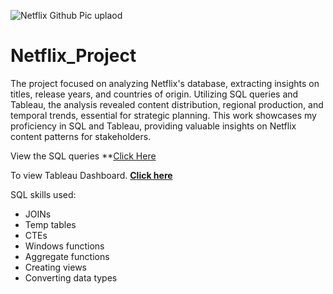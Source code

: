![Netflix Github Pic uplaod](https://user-images.githubusercontent.com/125770475/230777477-e0254682-c096-4f6a-bc67-a736dfc141cb.jpg)

# Netflix_Project

The project focused on analyzing Netflix's database, extracting insights on titles, release years, and countries of origin. Utilizing SQL queries and Tableau, the analysis revealed content distribution, regional production, and temporal trends, essential for strategic planning. This work showcases my proficiency in SQL and Tableau, providing valuable insights on Netflix content patterns for stakeholders.

View the SQL queries **[Click Here](https://github.com/Raulf17/Netflix_Project/blob/main/Netflix%20Database%20query.sql)

To view Tableau Dashboard. **[Click here](https://public.tableau.com/app/profile/raul.fernandez.jr/viz/Netflix_16727578238290/Dashboard1)** 


SQL skills used:
* JOINs
* Temp tables
* CTEs
* Windows functions
* Aggregate functions
* Creating views
* Converting data types
